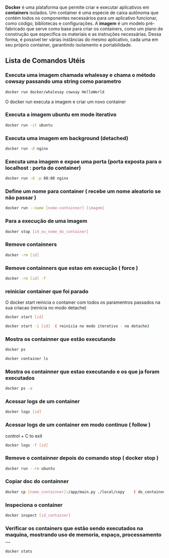 **Docker** é uma plataforma que permite criar e executar aplicativos em **containers** isolados. Um container é uma espécie de caixa autônoma que contém todos os componentes necessários para um aplicativo funcionar, como código, bibliotecas e configurações. A **imagem** é um modelo pré-fabricado que serve como base para criar os containers, como um plano de construção que especifica os materiais e as instruções necessárias. Dessa forma, é possível ter várias instâncias do mesmo aplicativo, cada uma em seu próprio container, garantindo isolamento e portabilidade.

  

## Lista de Comandos Utéis

### Executa uma imagem chamada whalesay e chama o método cowsay passando uma string como parametro

```bash  
docker run docker/whalesay cowsay HelloWorld
```
O docker run executa a imagem e criar um novo container

  

### Executa a imagem ubuntu em mode iterativo

```bash
docker run -it ubuntu
```
  

###  Executa uma imagem em background (detached)

```bash
docker run -d nginx
```
  

###  Executa uma imagem e expoe uma porta (porta exposta para o localhost : porta do container)

```bash
docker run -d -p 80:80 nginx
```

###  Define um nome para container ( recebe um nome aleatorio se não passar )

```bash
docker run --name [nome-containner] [imagem]
```
  

###  Para a execução de uma imagem

```bash
docker stop [id_ou_nome_do_container]
```
  

###  Remove containners

```bash
docker -rm [id]
```
  

###  Remove containners que estao em execução ( force )

```bash
docker -rm [id] -f
```
  

###  reiniciar container que foi parado

O docker start reinicia o container com todos os paramentros passados na sua criacao (reinicia no modo detache)

```bash
docker start [id]
```

```bash
docker start -i [id]  ( reinicia no modo iterativo - no detache)
```

###  Mostra os containner que estão executando

```bash
docker ps
```

```bash
docker container ls
```
  

###  Mostra os containner que estao executando e os que ja foram executados

```bash
docker ps -a
```
  

###  Acessar logs de um container

```bash
docker logs [id]
```
  

###  Acessar logs de um container em modo continuo ( follow ) 
control + C to exit

```bash
docker logs -f [id]
```


### Remove o containner depois do comando stop ( docker stop )


```bash
docker run --rm ubuntu
```


### Copiar doc do containner

```bash
docker cp [nome_containner]:/app/main.py ./local/copy    ( do_containner_para_o_host)
```


### Inspeciona o container

```bash
docker inspect [id_container]
```


### Verificar os containers que estão sendo executados na maquina, mostrando uso de memoria, espaço, processamento ...

```bash
docker stats
```
